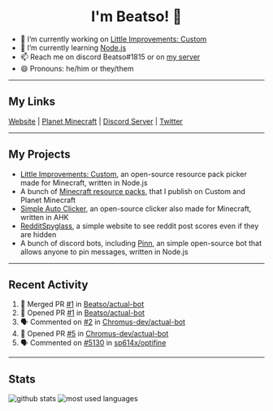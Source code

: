 <h1 align="center">I'm Beatso! 👋</h1>

- 🔭 I’m currently working on [Little Improvements: Custom](https://github.com/LittleImprovementsCustom/LittleImprovementsCustom)
- 🌱 I’m currently learning [Node.js](https://nodejs.org/)
- 📫 Reach me on discord Beatso#1815 or on [my server](https://discord.gg/bNcZjFe)
- 😄 Pronouns: he/him or they/them

---

## My Links
[Website](https://www.beatso.tk/) | 
[Planet Minecraft](https://www.planetminecraft.com/member/beatso/) |
[Discord Server](https://discord.gg/bNcZjFe) |
[Twitter](https://twitter.com/beatso_)

---

## My Projects
- [Little Improvements: Custom](https://github.com/LittleImprovementsCustom/LittleImprovementsCustom), an open-source resource pack picker made for Minecraft, written in Node.js
- A bunch of [Minecraft resource packs](https://www.planetminecraft.com/member/beatso/submissions/texture-packs/?morder=order_popularity), that I publish on Custom and Planet Minecraft
- [Simple Auto Clicker](https://github.com/Beatso/SimpleAutoClicker), an open-source clicker also made for Minecraft, written in AHK
- [RedditSpyglass](https://github.com/Beatso/RedditSpyglass), a simple website to see reddit post scores even if they are hidden
- A bunch of discord bots, including [Pinn](https://github.com/Beatso/Pinn), an simple open-source bot that allows anyone to pin messages, written in Node.js

---

## Recent Activity
<!--START_SECTION:activity-->
1. 🎉 Merged PR [#1](https://github.com/Beatso/actual-bot/pull/1) in [Beatso/actual-bot](https://github.com/Beatso/actual-bot)
2. 💪 Opened PR [#1](https://github.com/Beatso/actual-bot/pull/1) in [Beatso/actual-bot](https://github.com/Beatso/actual-bot)
3. 🗣 Commented on [#2](https://github.com/Chromus-dev/actual-bot/issues/2) in [Chromus-dev/actual-bot](https://github.com/Chromus-dev/actual-bot)
4. 💪 Opened PR [#5](https://github.com/Chromus-dev/actual-bot/pull/5) in [Chromus-dev/actual-bot](https://github.com/Chromus-dev/actual-bot)
5. 🗣 Commented on [#5130](https://github.com/sp614x/optifine/issues/5130) in [sp614x/optifine](https://github.com/sp614x/optifine)
<!--END_SECTION:activity-->

---

## Stats
![github stats](https://github-readme-stats.vercel.app/api?username=Beatso&count_private=true&show_icons=true&hide_rank=true&theme=dark&hide_border=true "GitHub Stats")
![most used languages](https://github-readme-stats.vercel.app/api/top-langs/?username=Beatso&langs_count=3&theme=dark&hide_border=true "Most Used Languages")
